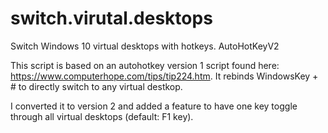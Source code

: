 # switch.virutal.desktops
Switch Windows 10 virtual desktops with hotkeys. AutoHotKeyV2

This script is based on an autohotkey version 1 script found here: https://www.computerhope.com/tips/tip224.htm. It rebinds WindowsKey + # to directly switch to any virtual destkop.

I converted it to version 2 and added a feature to have one key toggle through all virtual desktops (default: F1 key).
